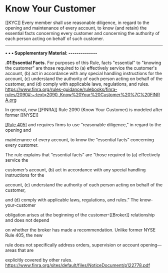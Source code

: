 # Know Your Customer

[[KYC]]
Every member shall use reasonable diligence, in regard to the opening and maintenance of every account, to know (and retain) the essential facts concerning every customer and concerning the authority of each person acting on behalf of such customer.

---

**• • • Supplementary Material: --------------**

**.01 Essential Facts.** For purposes of this Rule, facts "essential" to "knowing the customer" are those required to (a) effectively service the customer's account, (b) act in accordance with any special handling instructions for the account, (c) understand the authority of each person acting on behalf of the customer, and (d) comply with applicable laws, regulations, and rules. 
https://www.finra.org/rules-guidance/rulebooks/finra-rules/2090#:~:text=2090.,Know%20Your%20Customer%20%7C%20FINRA.org

In general, new [[FINRA]] Rule 2090 (Know Your Customer) is modeled after former [[NYSE]]

[[Rule 405]](1) and requires firms to use “reasonable diligence,” in regard to the opening and

maintenance of every account, to know the “essential facts” concerning every customer.

The rule explains that “essential facts” are “those required to (a) effectively service the

customer’s account, (b) act in accordance with any special handling instructions for the

account, (c) understand the authority of each person acting on behalf of the customer,

and (d) comply with applicable laws, regulations, and rules.” The know-your-customer

obligation arises at the beginning of the customer-[[Broker]] relationship and does not depend

on whether the broker has made a recommendation. Unlike former NYSE Rule 405, the new

rule does not specifically address orders, supervision or account opening—areas that are

explicitly covered by other rules.
https://www.finra.org/sites/default/files/NoticeDocument/p122778.pdf